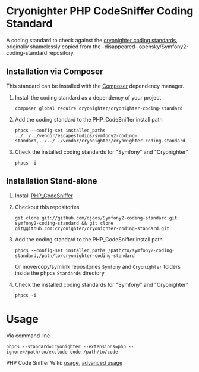 # Cryonighter PHP CodeSniffer Coding Standard

A coding standard to check against the [cryonighter coding standards](https://github.com/cryonighter/cryonighter-coding-standard/blob/master/docs/standard-description-ru.md), originally shamelessly copied from the -disappeared- opensky/Symfony2-coding-standard repository.

## Installation via Composer

This standard can be installed with the [Composer](https://getcomposer.org/) dependency manager.

1. Install the coding standard as a dependency of your project

       composer global require cryonighter/cryonighter-coding-standard

2. Add the coding standard to the PHP_CodeSniffer install path

       phpcs --config-set installed_paths ../../../vendor/escapestudios/symfony2-coding-standard,../../../vendor/cryonighter/cryonighter-coding-standard

3. Check the installed coding standards for "Symfony" and "Cryonighter"

       phpcs -i


## Installation Stand-alone

1. Install [PHP_CodeSniffer](https://github.com/squizlabs/PHP_CodeSniffer)

2. Checkout this repositories

       git clone git://github.com/djoos/Symfony2-coding-standard.git symfony2-coding-standard && git clone git@github.com:cryonighter/cryonighter-coding-standard.git

3. Add the coding standard to the PHP_CodeSniffer install path

       phpcs --config-set installed_paths /path/to/symfony2-coding-standard,/path/to/cryonighter-coding-standard

   Or move/copy/symlink repositories `Symfony` and `Cryonighter` folders inside the phpcs `Standards` directory

4. Check the installed coding standards for "Symfony" and "Cryonighter"

       phpcs -i


# Usage

Via command line

    phpcs --standard=Cryonighter --extensions=php --ignore=/path/to/exclude-code /path/to/code

PHP Code Sniffer Wiki: [usage](https://github.com/squizlabs/PHP_CodeSniffer/wiki/Usage), [advanced usage](https://github.com/squizlabs/PHP_CodeSniffer/wiki/Advanced-Usage)
